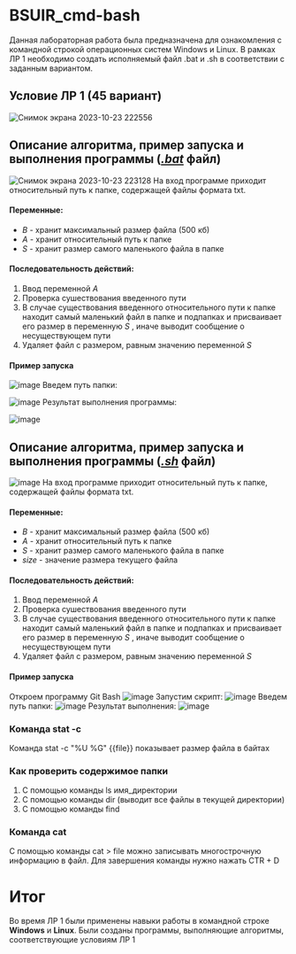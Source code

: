 # BSUIR_cmd-bash
Данная лабораторная работа была предназначена для ознакомления с командной строкой операционных систем Windows и Linux. В рамках ЛР 1 необходимо создать исполняемый файл .bat и .sh в соответствии с заданным вариантом.
## Условие ЛР 1 (45 вариант)
![Снимок экрана 2023-10-23 222556](https://github.com/iis-32170x/RPIIS/assets/144935811/a1d7e573-ae98-40a4-8f17-a76cd2fc4d61)
## Описание алгоритма, пример запуска и выполнения программы ([_.bat_](https://github.com/iis-32170x/RPIIS/blob/Леонов_А/laba.bat) файл)
![Снимок экрана 2023-10-23 223128](https://github.com/iis-32170x/RPIIS/assets/144935811/7b586723-3793-4cf0-85ae-cdf7ae5c1436)
На вход программе приходит относительный путь к папке, содержащей файлы формата txt.
#### Переменные:

- _B_ - хранит максимальный размер файла (500 кб)
- _A_ - хранит относительный путь к папке
- _S_ - хранит размер самого маленького файла в папке

#### Последовательность действий:

1. Ввод переменной _A_ 
2. Проверка сушествования введенного пути
3. В случае существования введенного относительного пути к папке находит самый маленький файл в папке и подпапках и присваивает его размер в переменную _S_ , иначе выводит сообщение о несуществующем пути 
4. Удаляет файл с размером, равным значению переменной _S_
#### Пример запуска

![image](https://github.com/iis-32170x/RPIIS/assets/144935811/87cdcff9-5007-4be0-a80f-24083a5babaa)
Введем путь папки:

![image](https://github.com/iis-32170x/RPIIS/assets/144935811/3dbedc7d-0b92-4de3-aefc-a4416d4b2aad)
Результат выполнения программы:

![image](https://github.com/iis-32170x/RPIIS/assets/144935811/13b50ccb-4683-430d-a429-4cf0b93f2bca)

## Описание алгоритма, пример запуска и выполнения программы ([_.sh_](https://github.com/iis-32170x/RPIIS/blob/Леонов_А/linulaba.sh) файл)
![image](https://github.com/iis-32170x/RPIIS/assets/144935811/618809e3-06e9-4d6b-8f61-96d65bed6c61)
На вход программе приходит относительный путь к папке, содержащей файлы формата txt.
#### Переменные:

- _B_ - хранит максимальный размер файла (500 кб)
- _A_ - хранит относительный путь к папке
- _S_ - хранит размер самого маленького файла в папке
- _size_ - значение размера текущего файла 
#### Последовательность действий:
1. Ввод переменной _A_ 
2. Проверка сушествования введенного пути
3. В случае существования введенного относительного пути к папке находит самый маленький файл в папке и подпапках и присваивает его размер в переменную _S_ , иначе выводит сообщение о несуществующем пути 
4. Удаляет файл с размером, равным значению переменной _S_
#### Пример запуска
Откроем программу Git Bash 
![image](https://github.com/iis-32170x/RPIIS/assets/144935811/1079ba46-8ce8-4713-97e6-4e5a6cb9dea6)
Запустим скрипт:
![image](https://github.com/iis-32170x/RPIIS/assets/144935811/d881cf81-61d4-4b05-8e0c-7c549857516e)
Введем путь папки:
![image](https://github.com/iis-32170x/RPIIS/assets/144935811/c328434c-9f53-4ebf-a728-916332bba630)
Результат выполнения:
![image](https://github.com/iis-32170x/RPIIS/assets/144935811/96c51f31-6c20-44d6-94eb-c1b95bc1614b)

### Команда stat -c
Команда stat -c "%U %G" {{file}}
показывает размер файла в байтах
### Как проверить содержимое папки
1. С помощью команды ls имя_директории
2. С помощью команды dir (выводит все файлы в текущей директории)
3. С помощью команды find
### Команда cat
С помощью команды cat > file можно записывать многострочную информацию в файл. Для завершения команды нужно нажать CTR + D
# Итог

Во время ЛР 1 были применены навыки работы в командной строке **Windows** и **Linux**. Были созданы программы, выполняющие алгоритмы, соответствующие условиям ЛР 1




